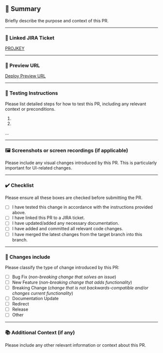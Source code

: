 ## 📝 Summary

Briefly describe the purpose and context of this PR.

---

### 🔹 Linked JIRA Ticket

[PROJKEY](https://lastrev.atlassian.net/browse/PROJKEY)

---

### 🔗 Preview URL

[Deploy Preview URL](https://deploy-preview-XXX--NETLIFYURL.netlify.app/)

---

### 🔬 Testing Instructions

Please list detailed steps for how to test this PR, including any relevant context or preconditions.

1.
2.
...

---

### 🖼️ Screenshots or screen recordings (if applicable)

Please include any visual changes introduced by this PR. This is particularly important for UI-related changes.

---

### ✔️ Checklist

Please ensure all these boxes are checked before submitting the PR.

- [ ] I have tested this change in accordance with the instructions provided above.
- [ ] I have linked this PR to a JIRA ticket.
- [ ] I have updated/added any necessary documentation.
- [ ] I have added and committed all relevant code changes.
- [ ] I have merged the latest changes from the target branch into this branch.

---

### 🚀 Changes include

Please classify the type of change introduced by this PR:

- [ ] Bug Fix (_non-breaking change that solves an issue_)
- [ ] New Feature (_non-breaking change that adds functionality_)
- [ ] Breaking Change (_change that is not backwards-compatible and/or changes current functionality_)
- [ ] Documentation Update
- [ ] Redirect
- [ ] Release
- [ ] Other

---

### 📚 Additional Context (if any)

Please include any other relevant information or context about this PR.

